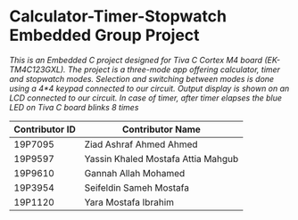 # Calculator-Timer-Stopwatch Embedded Group Project #
_This is an Embedded C project designed for Tiva C Cortex M4 board (EK-TM4C123GXL). The project is a three-mode app offering calculator, timer and stopwatch modes. Selection and switching between modes is done using a 4*4 keypad connected to our circuit. Output display is shown on an LCD connected to our circuit. In case of timer, after timer elapses the blue LED on Tiva C board blinks 8 times_

Contributor ID | Contributor Name 
------------- | -------------
19P7095  | Ziad Ashraf Ahmed Ahmed
19P9597  | Yassin Khaled Mostafa Attia Mahgub
19P9610 | Gannah Allah Mohamed
19P3954 | Seifeldin Sameh Mostafa
19P1120  | Yara Mostafa Ibrahim


 
